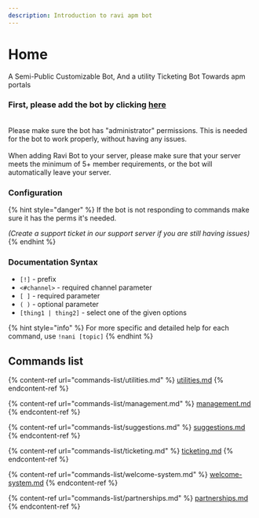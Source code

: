 ```yaml
---
description: Introduction to ravi apm bot
---
```


# Home

A Semi-Public Customizable Bot, And a utility Ticketing Bot Towards apm portals

### First, please add the bot by clicking [here](https://discord.com/api/oauth2/authorize?client\_id=809561873040146461\&permissions=8\&redirect\_uri=https%3A%2F%2Fravi-docs.gitbook.io%2Fravi-documentation\&response\_type=code\&scope=bot%20applications.commands%20guilds)

\
Please make sure the bot has "administrator" permissions. This is needed for the bot to work properly, without having any issues. \
\
When adding Ravi Bot to your server, please make sure that your server meets the minimum of 5+ member requirements, or the bot will automatically leave your server.

### Configuration

{% hint style="danger" %}
If the bot is not responding to commands make sure it has the perms it's needed.

_(Create a support ticket in our support server if you are still having issues)_
{% endhint %}

### Documentation Syntax

* `[!]` - prefix
* `<#channel>` - required channel parameter
* `[ ]` - required parameter
* `( )` - optional parameter
* `[thing1 | thing2]` - select one of the given options

{% hint style="info" %}
For more specific and detailed help for each command, use `!nani [topic]`
{% endhint %}

## Commands list

{% content-ref url="commands-list/utilities.md" %}
[utilities.md](commands-list/utilities.md)
{% endcontent-ref %}

{% content-ref url="commands-list/management.md" %}
[management.md](commands-list/management.md)
{% endcontent-ref %}

{% content-ref url="commands-list/suggestions.md" %}
[suggestions.md](commands-list/suggestions.md)
{% endcontent-ref %}

{% content-ref url="commands-list/ticketing.md" %}
[ticketing.md](commands-list/ticketing.md)
{% endcontent-ref %}

{% content-ref url="commands-list/welcome-system.md" %}
[welcome-system.md](commands-list/welcome-system.md)
{% endcontent-ref %}

{% content-ref url="commands-list/partnerships.md" %}
[partnerships.md](commands-list/partnerships.md)
{% endcontent-ref %}

